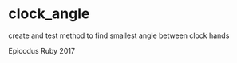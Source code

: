# clock_angle

create and test method to find smallest angle between clock hands

Epicodus Ruby 2017
